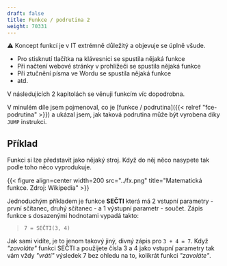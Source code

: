 ```yaml
---
draft: false
title: Funkce / podrutina 2
weight: 70331
---
```


<div class="note-blue">

⚠️ Koncept funkcí je v IT extrémně důležitý a objevuje se úplně všude.

- Pro stisknutí tlačítka na klávesnici se spustila nějaká funkce
- Při načtení webové stránky v prohlížeči se spustila nějaká funkce
- Při ztučnění písma ve Wordu se spustila nějaká funkce
- atd.

V následujících 2 kapitolách se věnuji funkcím víc dopodrobna.

</div>

V minulém díle jsem pojmenoval, co je [funkce / podrutina]({{< relref "fce-podrutina" >}}) a ukázal jsem, jak taková podrutina může být vyrobena díky `JUMP` instrukci.

## Příklad

Funkci si lze představit jako nějaký stroj. Když do něj něco nasypete tak podle toho něco vyprodukuje.

{{< figure align=center width=200 src="../fx.png" title="Matematická funkce. Zdroj: Wikipedia" >}}

Jednoduchým příkladem je funkce **SEČTI** která má 2 vstupní parametry - první sčítanec, druhý sčítanec - a 1 výstupní parametr - součet. Zápis funkce s dosazenými hodnotami vypadá takto:

> `7 = SEČTI(3, 4)`

Jak sami vidíte, je to jenom takový jiný, divný zápis pro `3 + 4 = 7`. Když *"zavoláte"* funkci SEČTI a použijete čísla 3 a 4 jako vstupní parametry tak vám vždy *"vrátí"* výsledek 7 bez ohledu na to, kolikrát funkci *"zavoláte"*.